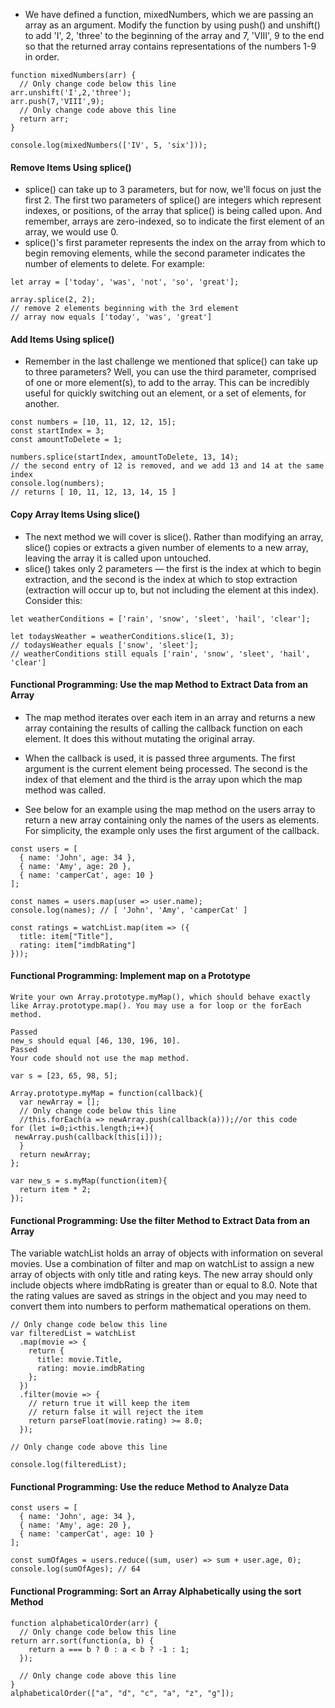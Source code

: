 - We have defined a function, mixedNumbers, which we are passing an array as an argument. Modify the function by using push() and unshift() to add 'I', 2, 'three' to the beginning of the array and 7, 'VIII', 9 to the end so that the returned array contains representations of the numbers 1-9 in order.
```
function mixedNumbers(arr) {
  // Only change code below this line
arr.unshift('I',2,'three');
arr.push(7,'VIII',9);
  // Only change code above this line
  return arr;
}

console.log(mixedNumbers(['IV', 5, 'six']));
```

#### Remove Items Using splice()
- splice() can take up to 3 parameters, but for now, we'll focus on just the first 2. The first two parameters of splice() are integers which represent indexes, or positions, of the array that splice() is being called upon. And remember, arrays are zero-indexed, so to indicate the first element of an array, we would use 0.
- splice()'s first parameter represents the index on the array from which to begin removing elements, while the second parameter indicates the number of elements to delete. For example:
```
let array = ['today', 'was', 'not', 'so', 'great'];

array.splice(2, 2);
// remove 2 elements beginning with the 3rd element
// array now equals ['today', 'was', 'great']
```

#### Add Items Using splice()
- Remember in the last challenge we mentioned that splice() can take up to three parameters? Well, you can use the third parameter, comprised of one or more element(s), to add to the array. This can be incredibly useful for quickly switching out an element, or a set of elements, for another.
```
const numbers = [10, 11, 12, 12, 15];
const startIndex = 3;
const amountToDelete = 1;

numbers.splice(startIndex, amountToDelete, 13, 14);
// the second entry of 12 is removed, and we add 13 and 14 at the same index
console.log(numbers);
// returns [ 10, 11, 12, 13, 14, 15 ]
```

#### Copy Array Items Using slice()
- The next method we will cover is slice(). Rather than modifying an array, slice() copies or extracts a given number of elements to a new array, leaving the array it is called upon untouched.
-  slice() takes only 2 parameters — the first is the index at which to begin extraction, and the second is the index at which to stop extraction (extraction will occur up to, but not including the element at this index). Consider this:
```
let weatherConditions = ['rain', 'snow', 'sleet', 'hail', 'clear'];

let todaysWeather = weatherConditions.slice(1, 3);
// todaysWeather equals ['snow', 'sleet'];
// weatherConditions still equals ['rain', 'snow', 'sleet', 'hail', 'clear']
```

#### Functional Programming: Use the map Method to Extract Data from an Array
- The map method iterates over each item in an array and returns a new array containing the results of calling the callback function on each element. It does this without mutating the original array.

- When the callback is used, it is passed three arguments. The first argument is the current element being processed. The second is the index of that element and the third is the array upon which the map method was called.

- See below for an example using the map method on the users array to return a new array containing only the names of the users as elements. For simplicity, the example only uses the first argument of the callback.
```
const users = [
  { name: 'John', age: 34 },
  { name: 'Amy', age: 20 },
  { name: 'camperCat', age: 10 }
];

const names = users.map(user => user.name);
console.log(names); // [ 'John', 'Amy', 'camperCat' ]
```

```  mapped 2 maps from array (title and rating)
const ratings = watchList.map(item => ({
  title: item["Title"],
  rating: item["imdbRating"]
}));
```

#### Functional Programming: Implement map on a Prototype

```
Write your own Array.prototype.myMap(), which should behave exactly like Array.prototype.map(). You may use a for loop or the forEach method.

Passed
new_s should equal [46, 130, 196, 10].
Passed
Your code should not use the map method.

var s = [23, 65, 98, 5];

Array.prototype.myMap = function(callback){
  var newArray = [];
  // Only change code below this line
  //this.forEach(a => newArray.push(callback(a)));//or this code
for (let i=0;i<this.length;i++){
 newArray.push(callback(this[i]));     
  }
  return newArray;
};

var new_s = s.myMap(function(item){
  return item * 2;
});
```

#### Functional Programming: Use the filter Method to Extract Data from an Array

The variable watchList holds an array of objects with information on several movies. Use a combination of filter and map on watchList to assign a new array of objects with only title and rating keys. The new array should only include objects where imdbRating is greater than or equal to 8.0. Note that the rating values are saved as strings in the object and you may need to convert them into numbers to perform mathematical operations on them.

```
// Only change code below this line
var filteredList = watchList
  .map(movie => {
    return {
      title: movie.Title,
      rating: movie.imdbRating
    };
  })
  .filter(movie => {
    // return true it will keep the item
    // return false it will reject the item
    return parseFloat(movie.rating) >= 8.0;
  });

// Only change code above this line

console.log(filteredList);
```

#### Functional Programming: Use the reduce Method to Analyze Data
```
const users = [
  { name: 'John', age: 34 },
  { name: 'Amy', age: 20 },
  { name: 'camperCat', age: 10 }
];

const sumOfAges = users.reduce((sum, user) => sum + user.age, 0);
console.log(sumOfAges); // 64
```

#### Functional Programming: Sort an Array Alphabetically using the sort Method
```
function alphabeticalOrder(arr) {
  // Only change code below this line
return arr.sort(function(a, b) {
    return a === b ? 0 : a < b ? -1 : 1;
  });

  // Only change code above this line
}
alphabeticalOrder(["a", "d", "c", "a", "z", "g"]);
```